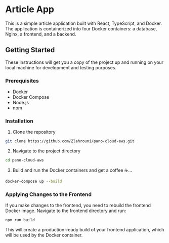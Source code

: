 # Article App

This is a simple article application built with React, TypeScript, and Docker. The application is containerized into four Docker containers: a database, Nginx, a frontend, and a backend.

## Getting Started

These instructions will get you a copy of the project up and running on your local machine for development and testing purposes.

### Prerequisites

- Docker
- Docker Compose
- Node.js
- npm

### Installation

1. Clone the repository
```bash
git clone https://github.com/Zlahrouni/pano-cloud-aws.git
```

2. Navigate to the project directory
```bash
cd pano-cloud-aws
```

3. Build and run the Docker containers and get a coffee ☕️...
```bash
docker-compose up --build
```

### Applying Changes to the Frontend
If you make changes to the frontend, you need to rebuild the frontend Docker image. Navigate to the frontend directory and run:
```bash
npm run build
```
This will create a production-ready build of your frontend application, which will be used by the Docker container. 